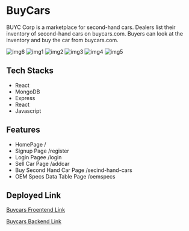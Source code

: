 # BuyCars
BUYC Corp is a marketplace for second-hand cars. Dealers list their inventory of second-hand cars on 
buycars.com. Buyers can look at the inventory and buy the car from buycars.com.

<img src="https://i.postimg.cc/nLrkKrbc/Screenshot-1109.png" alt="img6">
<img src="https://i.postimg.cc/FK4rYSjL/Screenshot-1114.png" alt="img1">
<img src="https://i.postimg.cc/MHb4rcnh/Screenshot-1110.png" alt="img2">
<img src="https://i.postimg.cc/QdL9qHQX/Screenshot-1111.png" alt="img3">
<img src="https://i.postimg.cc/YSHdT2H7/Screenshot-1113.png" alt="img4">
<img src="https://i.postimg.cc/Kj28bKmZ/Screenshot-1112.png" alt="img5">



## Tech Stacks
- React
- MongoDB
- Express
- React
- Javascript
  

## Features
- HomePage                         /
- Signup Page                     /register 
- Login Pagee                    /login  
- Sell Car Page                 /addcar  
- Buy Second Hand Car Page     /secind-hand-cars
- OEM Specs Data Table Page   /oemspecs  
    
## Deployed Link
<a href="https://buycars123.netlify.app/">Buycars Froentend Link</a>

<a href="https://enchanting-teal-llama.cyclic.cloud/">Buycars Backend Link</a>

